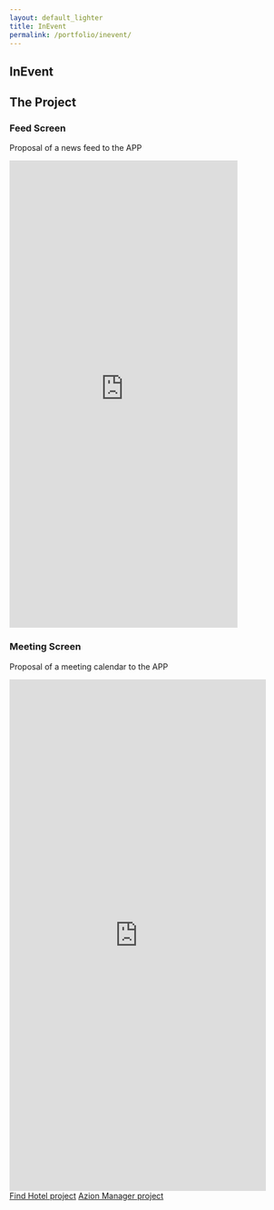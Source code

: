 ```yaml
---
layout: default_lighter
title: InEvent
permalink: /portfolio/inevent/
---
```


<main id="main">
	<section class="content conteiner-half">
		<div class="conteiner">
			<h1>InEvent</h1>
		</div>
	</section>
	<section class="content">
		<div class="conteiner">
			<!-- <h1>InEvent</h1>
			<p>InEvent is a Brazilian company that provides service to events through a web and mobile software connecting organizers, sponsors and participants before, during and after the event.</p> -->
			<h2>The Project</h2>
			<!-- <p><strong>Roles:</strong> UX Design and UI Design.</p> -->
			<h3>Feed Screen</h3>
			<p>Proposal of a news feed to the APP</p>
			<div class="box alt">
				<div class="row 50% uniform">
					<div class="12u$ align-center">
						<iframe src="https://marvelapp.com/ebgcf8?emb=1" width="402" height="823" allowTransparency="true" frameborder="0"></iframe>
					</div>
				</div>
			</div>
			<h3>Meeting Screen</h3>	
			<p>Proposal of a meeting calendar to the APP</p>				
			<div class="box alt">
				<div class="row 50% uniform">
					<div class="12u$ align-center">
						<iframe src="https://marvelapp.com/b27ch9?emb=1" width="452" height="901" allowTransparency="true" frameborder="0"></iframe>
					</div>
				</div>
			</div>
		</div>
	</section>
	<nav class="nav-footer">
		<a class="nav nav-footer-auxiliar" href="/portfolio/findhotel/">Find Hotel project</a>
		<a class="nav nav-footer-main" href="/portfolio/azion-technologies-manager/">Azion Manager project</a>
	</nav>
</main>